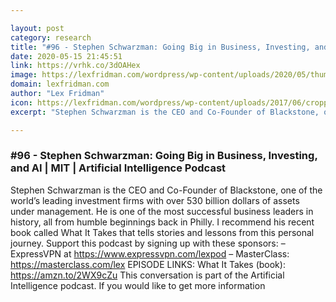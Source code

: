 ```yaml
---

layout: post
category: research
title: "#96 - Stephen Schwarzman: Going Big in Business, Investing, and AI"
date: 2020-05-15 21:45:51
link: https://vrhk.co/3dOAHex
image: https://lexfridman.com/wordpress/wp-content/uploads/2020/05/thumb-1.png
domain: lexfridman.com
author: "Lex Fridman"
icon: https://lexfridman.com/wordpress/wp-content/uploads/2017/06/cropped-lex-favicon-4-1-180x180.png
excerpt: "Stephen Schwarzman is the CEO and Co-Founder of Blackstone, one of the world’s leading investment firms with over 530 billion dollars of assets under management. He is one of the most successful business leaders in history, all from humble beginnings back in Philly. I recommend his recent book called What It Takes that tells stories and lessons from this personal journey. Support this podcast by signing up with these sponsors: – ExpressVPN at <https://www.expressvpn.com/lexpod> – MasterClass: <https://masterclass.com/lex> EPISODE LINKS: What It Takes (book): <https://amzn.to/2WX9cZu> This conversation is part of the Artificial Intelligence podcast. If you would like to get more information"

---
```


### #96 - Stephen Schwarzman: Going Big in Business, Investing, and AI | MIT | Artificial Intelligence Podcast

Stephen Schwarzman is the CEO and Co-Founder of Blackstone, one of the world’s leading investment firms with over 530 billion dollars of assets under management. He is one of the most successful business leaders in history, all from humble beginnings back in Philly. I recommend his recent book called What It Takes that tells stories and lessons from this personal journey. Support this podcast by signing up with these sponsors: – ExpressVPN at <https://www.expressvpn.com/lexpod> – MasterClass: <https://masterclass.com/lex> EPISODE LINKS: What It Takes (book): <https://amzn.to/2WX9cZu> This conversation is part of the Artificial Intelligence podcast. If you would like to get more information